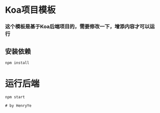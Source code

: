 # Koa项目模板

### 这个模板是基于Koa后端项目的，需要修改一下，增添内容才可以运行

## 安装依赖

```
npm install
```

# 运行后端
```
npm start

# by HenryYe  

